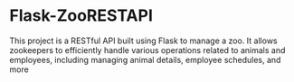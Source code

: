# Flask-ZooRESTAPI
This project is a RESTful API built using Flask to manage a zoo. It allows zookeepers to efficiently handle various operations related to animals and employees, including managing animal details, employee schedules, and more
